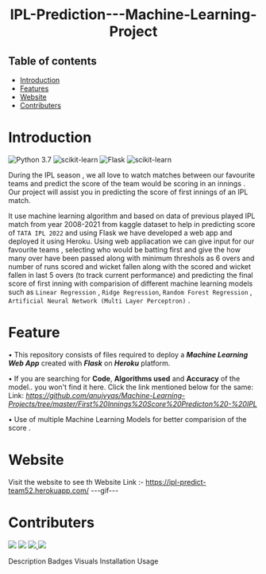 <h1 align="center"> IPL-Prediction---Machine-Learning-Project </h1>

## Table of contents 
* [Introduction](#Introduction)
* [Features](#Feature)
* [Website](#Website)
* [Contributers](#Contributers)


# Introduction

![Python 3.7](https://img.shields.io/badge/Python-3.6-brightgreen.svg) 
![scikit-learn](https://img.shields.io/badge/Library-Scikit_Learn-orange.svg)
![Flask](https://img.shields.io/badge/Framework-Flask-lightblue.svg) 
![scikit-learn](https://img.shields.io/badge/Library-Scikit_Learn-orange.svg)



During the IPL season , we all love to watch matches between our favourite teams and predict the score of the team would be scoring in an innings . Our project will assist you in predicting the score of first innings of an IPL match.

It use machine learning algorithm and based on data of previous played IPL match from year 2008-2021 from kaggle dataset to help in predicting score of `TATA IPL 2022` and using Flask we have developed a web app and deployed it using Heroku.
Using web appliacation we can give input for our favourite teams , selecting who would be batting first and give the how many over have been passed along with minimum threshols as 6 overs and number of runs scored and wicket fallen along with the scored and wicket fallen in last 5 overs (to track current performance) and predicting the final score of first inning with comparision of different machine learning models such as `Linear Regression` , `Ridge Regression`, `Random Forest Regression` , `Artificial Neural Network (Multi Layer Perceptron)` .

 



# Feature
• This repository consists of files required to deploy a ___Machine Learning Web App___ created with ___Flask___ on ___Heroku___ platform.


• If you are searching for __Code__, __Algorithms used__ and __Accuracy__ of the model.. you won't find it here. Click the link mentioned below for the same:<br />
Link: _https://github.com/anujvyas/Machine-Learning-Projects/tree/master/First%20Innings%20Score%20Predicton%20-%20IPL_

• Use of multiple Machine Learning Models for better comparision of the score .



# Website
Visit the website to see th
Website Link :- https://ipl-predict-team52.herokuapp.com/
---gif---


# Contributers 
[![](https://github.com/ameyashrikant.png?size=50)](https://github.com/ameyashrikant)
[![](https://github.com/Vice777.png?size=50)](https://github.com/Vice777)
<a href="https://github.com/ameyashrikant">
  <img src="https://github.com/ameyashrikant.png?size=50">
</a>
[![](https://github.com/SSNegi23.png?size=50)](https://github.com/SSNegi23)









Description 
Badges 
Visuals 
Installation
Usage

